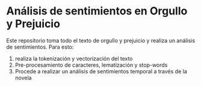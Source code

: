 # Análisis de sentimientos en Orgullo y Prejuicio

Este repositorio toma todo el texto de orgullo y prejuicio y realiza un análisis de sentimientos. Para esto: 

1) realiza la tokenización y vectorización del texto
2) Pre-procesamiento de caracteres, lematización y stop-words
3) Procede a realizar un análisis de sentimientos temporal a través de la novela
